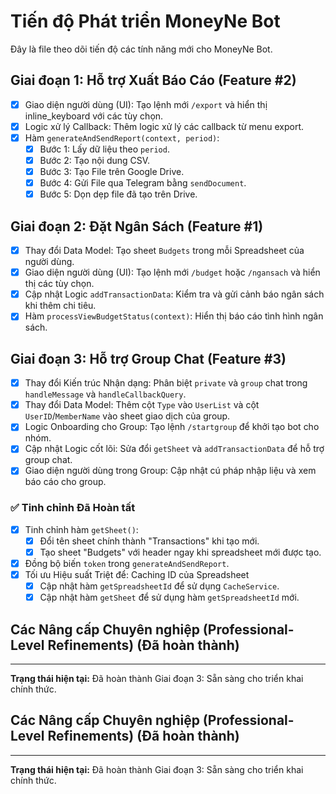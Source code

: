 # Tiến độ Phát triển MoneyNe Bot

Đây là file theo dõi tiến độ các tính năng mới cho MoneyNe Bot.

## Giai đoạn 1: Hỗ trợ Xuất Báo Cáo (Feature #2)
- [x] Giao diện người dùng (UI): Tạo lệnh mới `/export` và hiển thị inline_keyboard với các tùy chọn.
- [x] Logic xử lý Callback: Thêm logic xử lý các callback từ menu export.
- [x] Hàm `generateAndSendReport(context, period)`:
    - [x] Bước 1: Lấy dữ liệu theo `period`.
    - [x] Bước 2: Tạo nội dung CSV.
    - [x] Bước 3: Tạo File trên Google Drive.
    - [x] Bước 4: Gửi File qua Telegram bằng `sendDocument`.
    - [x] Bước 5: Dọn dẹp file đã tạo trên Drive.

## Giai đoạn 2: Đặt Ngân Sách (Feature #1)
- [x] Thay đổi Data Model: Tạo sheet `Budgets` trong mỗi Spreadsheet của người dùng.
- [x] Giao diện người dùng (UI): Tạo lệnh mới `/budget` hoặc `/ngansach` và hiển thị các tùy chọn.
- [x] Cập nhật Logic `addTransactionData`: Kiểm tra và gửi cảnh báo ngân sách khi thêm chi tiêu.
- [x] Hàm `processViewBudgetStatus(context)`: Hiển thị báo cáo tình hình ngân sách.

## Giai đoạn 3: Hỗ trợ Group Chat (Feature #3)
- [x] Thay đổi Kiến trúc Nhận dạng: Phân biệt `private` và `group` chat trong `handleMessage` và `handleCallbackQuery`.
- [x] Thay đổi Data Model: Thêm cột `Type` vào `UserList` và cột `UserID`/`MemberName` vào sheet giao dịch của group.
- [x] Logic Onboarding cho Group: Tạo lệnh `/startgroup` để khởi tạo bot cho nhóm.
- [x] Cập nhật Logic cốt lõi: Sửa đổi `getSheet` và `addTransactionData` để hỗ trợ group chat.
- [x] Giao diện người dùng trong Group: Cập nhật cú pháp nhập liệu và xem báo cáo cho group.

### ✅ Tinh chỉnh Đã Hoàn tất
- [x] Tinh chỉnh hàm `getSheet()`:
    - [x] Đổi tên sheet chính thành "Transactions" khi tạo mới.
    - [x] Tạo sheet "Budgets" với header ngay khi spreadsheet mới được tạo.
- [x] Đồng bộ biến `token` trong `generateAndSendReport`.
- [x] Tối ưu Hiệu suất Triệt để: Caching ID của Spreadsheet
    - [x] Cập nhật hàm `getSpreadsheetId` để sử dụng `CacheService`.
    - [x] Cập nhật hàm `getSheet` để sử dụng hàm `getSpreadsheetId` mới.

## Các Nâng cấp Chuyên nghiệp (Professional-Level Refinements) (Đã hoàn thành)

---
**Trạng thái hiện tại:** Đã hoàn thành Giai đoạn 3: Sẵn sàng cho triển khai chính thức.

## Các Nâng cấp Chuyên nghiệp (Professional-Level Refinements) (Đã hoàn thành)

---
**Trạng thái hiện tại:** Đã hoàn thành Giai đoạn 3: Sẵn sàng cho triển khai chính thức.
